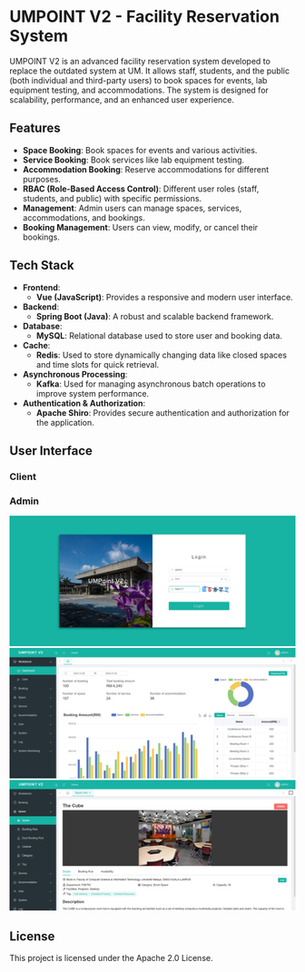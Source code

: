 # UMPOINT V2 - Facility Reservation System

UMPOINT V2 is an advanced facility reservation system developed to replace the outdated system at UM. It allows staff, students, and the public (both individual and third-party users) to book spaces for events, lab equipment testing, and accommodations. The system is designed for scalability, performance, and an enhanced user experience.

## Features
- **Space Booking**: Book spaces for events and various activities.
- **Service Booking**: Book services like lab equipment testing.
- **Accommodation Booking**: Reserve accommodations for different purposes.
- **RBAC (Role-Based Access Control)**: Different user roles (staff, students, and public) with specific permissions.
- **Management**: Admin users can manage spaces, services, accommodations, and bookings.
- **Booking Management**: Users can view, modify, or cancel their bookings.

## Tech Stack
- **Frontend**:
    - **Vue (JavaScript)**: Provides a responsive and modern user interface.
- **Backend**:
    - **Spring Boot (Java)**: A robust and scalable backend framework.
- **Database**:
    - **MySQL**: Relational database used to store user and booking data.
- **Cache**:
    - **Redis**: Used to store dynamically changing data like closed spaces and time slots for quick retrieval.
- **Asynchronous Processing**:
    - **Kafka**: Used for managing asynchronous batch operations to improve system performance.
- **Authentication & Authorization**:
  - **Apache Shiro**: Provides secure authentication and authorization for the application.

## User Interface
### Client
### Admin
![UMPOINT V2 Admin Login Page](asset/admin_login.png)
![UMPOINT V2 Admin Dashboard Page](asset/admin_dashboard.png)
![UMPOINT V2 Admin Space Details Page](asset/admin_space.png)

## License
This project is licensed under the Apache 2.0 License.